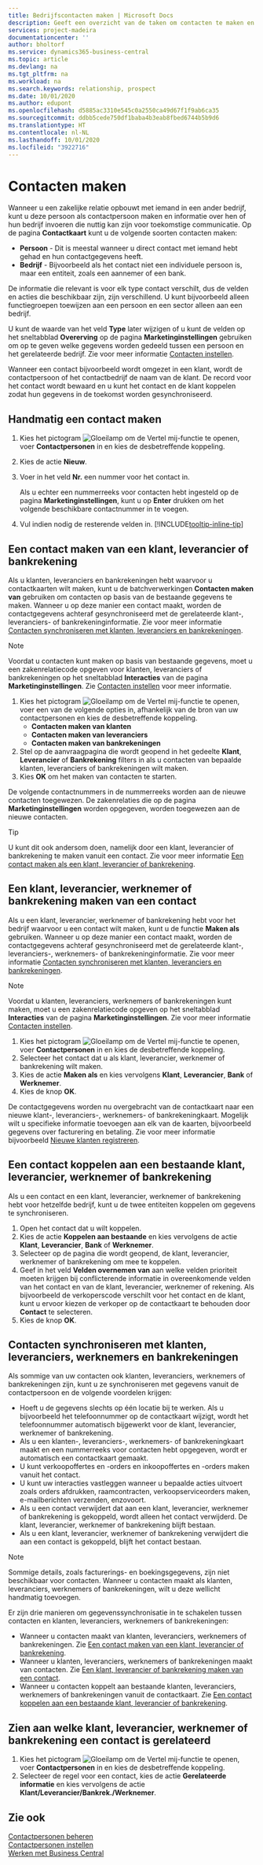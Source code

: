 ```yaml
---
title: Bedrijfscontacten maken | Microsoft Docs
description: Geeft een overzicht van de taken om contacten te maken en uw zakelijke relaties te definiëren.
services: project-madeira
documentationcenter: ''
author: bholtorf
ms.service: dynamics365-business-central
ms.topic: article
ms.devlang: na
ms.tgt_pltfrm: na
ms.workload: na
ms.search.keywords: relationship, prospect
ms.date: 10/01/2020
ms.author: edupont
ms.openlocfilehash: d5885ac3310e545c0a2550ca49d67f1f9ab6ca35
ms.sourcegitcommit: ddbb5cede750df1baba4b3eab8fbed6744b5b9d6
ms.translationtype: HT
ms.contentlocale: nl-NL
ms.lasthandoff: 10/01/2020
ms.locfileid: "3922716"
---
```

# <a name="create-contacts"></a>Contacten maken
Wanneer u een zakelijke relatie opbouwt met iemand in een ander bedrijf, kunt u deze persoon als contactpersoon maken en informatie over hen of hun bedrijf invoeren die nuttig kan zijn voor toekomstige communicatie. Op de pagina **Contactkaart** kunt u de volgende soorten contacten maken:

* **Persoon** - Dit is meestal wanneer u direct contact met iemand hebt gehad en hun contactgegevens heeft.
* **Bedrijf** - Bijvoorbeeld als het contact niet een individuele persoon is, maar een entiteit, zoals een aannemer of een bank. 

De informatie die relevant is voor elk type contact verschilt, dus de velden en acties die beschikbaar zijn, zijn verschillend. U kunt bijvoorbeeld alleen functiegroepen toewijzen aan een persoon en een sector alleen aan een bedrijf. 

U kunt de waarde van het veld **Type** later wijzigen of u kunt de velden op het sneltabblad **Overerving** op de pagina **Marketinginstellingen** gebruiken om op te geven welke gegevens worden gedeeld tussen een persoon en het gerelateerde bedrijf. Zie voor meer informatie [Contacten instellen](marketing-setup-contacts.md).

Wanneer een contact bijvoorbeeld wordt omgezet in een klant, wordt de contactpersoon of het contactbedrijf de naam van de klant. De record voor het contact wordt bewaard en u kunt het contact en de klant koppelen zodat hun gegevens in de toekomst worden gesynchroniseerd.

## <a name="to-create-a-contact-manually"></a>Handmatig een contact maken
1. Kies het pictogram ![Gloeilamp om de Vertel mij-functie te openen](media/ui-search/search_small.png "Vertel me wat u wilt doen"), voer **Contactpersonen** in en kies de desbetreffende koppeling.
2. Kies de actie **Nieuw**.
3. Voer in het veld **Nr.** een nummer voor het contact in.

    Als u echter een nummerreeks voor contacten hebt ingesteld op de pagina **Marketinginstellingen**, kunt u op **Enter** drukken om het volgende beschikbare contactnummer in te voegen.  
5. Vul indien nodig de resterende velden in. [!INCLUDE[tooltip-inline-tip](includes/tooltip-inline-tip_md.md)]

## <a name="to-create-a-contact-from-a-customer-vendor-or-bank-account"></a>Een contact maken van een klant, leverancier of bankrekening
Als u klanten, leveranciers en bankrekeningen hebt waarvoor u contactkaarten wilt maken, kunt u de batchverwerkingen **Contacten maken van** gebruiken om contacten op basis van de bestaande gegevens te maken. Wanneer u op deze manier een contact maakt, worden de contactgegevens achteraf gesynchroniseerd met de gerelateerde klant-, leveranciers- of bankrekeninginformatie. Zie voor meer informatie [Contacten synchroniseren met klanten, leveranciers en bankrekeningen](marketing-create-contact-companies.md#synchronizing-contacts-with-customers-vendors-employees-and-bank-accounts).

> [!NOTE]  
> Voordat u contacten kunt maken op basis van bestaande gegevens, moet u een zakenrelatiecode opgeven voor klanten, leveranciers of bankrekeningen op het sneltabblad **Interacties** van de pagina **Marketinginstellingen**. Zie [Contacten instellen](marketing-setup-contacts.md) voor meer informatie.

1. Kies het pictogram ![Gloeilamp om de Vertel mij-functie te openen](media/ui-search/search_small.png "Vertel me wat u wilt doen"), voer een van de volgende opties in, afhankelijk van de bron van uw contactpersonen en kies de desbetreffende koppeling.
   * **Contacten maken van klanten**
   * **Contacten maken van leveranciers**
   * **Contacten maken van bankrekeningen**
2. Stel op de aanvraagpagina die wordt geopend in het gedeelte **Klant**, **Leverancier** of **Bankrekening** filters in als u contacten van bepaalde klanten, leveranciers of bankrekeningen wilt maken.
3. Kies **OK** om het maken van contacten te starten.

De volgende contactnummers in de nummerreeks worden aan de nieuwe contacten toegewezen. De zakenrelaties die op de pagina **Marketinginstellingen** worden opgegeven, worden toegewezen aan de nieuwe contacten.

> [!TIP]  
> U kunt dit ook andersom doen, namelijk door een klant, leverancier of bankrekening te maken vanuit een contact. Zie voor meer informatie [Een contact maken als een klant, leverancier of bankrekening](marketing-create-contact-companies.md#to-create-a-customer-vendor-employee-or-bank-account-from-a-contact).

## <a name="to-create-a-customer-vendor-employee-or-bank-account-from-a-contact"></a>Een klant, leverancier, werknemer of bankrekening maken van een contact
Als u een klant, leverancier, werknemer of bankrekening hebt voor het bedrijf waarvoor u een contact wilt maken, kunt u de functie **Maken als** gebruiken. Wanneer u op deze manier een contact maakt, worden de contactgegevens achteraf gesynchroniseerd met de gerelateerde klant-, leveranciers-, werknemers- of bankrekeninginformatie. Zie voor meer informatie [Contacten synchroniseren met klanten, leveranciers en bankrekeningen](marketing-create-contact-companies.md#synchronizing-contacts-with-customers-vendors-employees-and-bank-accounts).

> [!NOTE]  
> Voordat u klanten, leveranciers, werknemers of bankrekeningen kunt maken, moet u een zakenrelatiecode opgeven op het sneltabblad **Interacties** van de pagina **Marketinginstellingen**. Zie voor meer informatie [Contacten instellen](marketing-setup-contacts.md).

1. Kies het pictogram ![Gloeilamp om de Vertel mij-functie te openen](media/ui-search/search_small.png "Vertel me wat u wilt doen"), voer **Contactpersonen** in en kies de desbetreffende koppeling.
2. Selecteer het contact dat u als klant, leverancier, werknemer of bankrekening wilt maken.
3. Kies de actie **Maken als** en kies vervolgens **Klant**, **Leverancier**, **Bank** of **Werknemer**.
4. Kies de knop **OK**.

De contactgegevens worden nu overgebracht van de contactkaart naar een nieuwe klant-, leveranciers-, werknemers- of bankrekeningkaart. Mogelijk wilt u specifieke informatie toevoegen aan elk van de kaarten, bijvoorbeeld gegevens over facturering en betaling. Zie voor meer informatie bijvoorbeeld [Nieuwe klanten registreren](sales-how-register-new-customers.md).

## <a name="to-link-a-contact-to-an-existing-customer-vendor-employee-or-bank-account"></a>Een contact koppelen aan een bestaande klant, leverancier, werknemer of bankrekening
Als u een contact en een klant, leverancier, werknemer of bankrekening hebt voor hetzelfde bedrijf, kunt u de twee entiteiten koppelen om gegevens te synchroniseren.

1. Open het contact dat u wilt koppelen.
2. Kies de actie **Koppelen aan bestaande** en kies vervolgens de actie **Klant**, **Leverancier**, **Bank** of **Werknemer**.
3. Selecteer op de pagina die wordt geopend, de klant, leverancier, werknemer of bankrekening om mee te koppelen.
4. Geef in het veld **Velden overnemen van** aan welke velden prioriteit moeten krijgen bij conflicterende informatie in overeenkomende velden van het contact en van de klant, leverancier, werknemer of rekening. Als bijvoorbeeld de verkoperscode verschilt voor het contact en de klant, kunt u ervoor kiezen de verkoper op de contactkaart te behouden door **Contact** te selecteren.
5. Kies de knop **OK**.

## <a name="synchronizing-contacts-with-customers-vendors-employees-and-bank-accounts"></a>Contacten synchroniseren met klanten, leveranciers, werknemers en bankrekeningen
Als sommige van uw contacten ook klanten, leveranciers, werknemers of bankrekeningen zijn, kunt u ze synchroniseren met gegevens vanuit de contactpersoon en de volgende voordelen krijgen:

* Hoeft u de gegevens slechts op één locatie bij te werken. Als u bijvoorbeeld het telefoonnummer op de contactkaart wijzigt, wordt het telefoonnummer automatisch bijgewerkt voor de klant, leverancier, werknemer of bankrekening.
* Als u een klanten-, leveranciers-, werknemers- of bankrekeningkaart maakt en een nummerreeks voor contacten hebt opgegeven, wordt er automatisch een contactkaart gemaakt.
* U kunt verkoopoffertes en -orders en inkoopoffertes en -orders maken vanuit het contact.
* U kunt uw interacties vastleggen wanneer u bepaalde acties uitvoert zoals orders afdrukken, raamcontracten, verkoopserviceorders maken, e-mailberichten verzenden, enzovoort.
* Als u een contact verwijdert dat aan een klant, leverancier, werknemer of bankrekening is gekoppeld, wordt alleen het contact verwijderd. De klant, leverancier, werknemer of bankrekening blijft bestaan.
* Als u een klant, leverancier, werknemer of bankrekening verwijdert die aan een contact is gekoppeld, blijft het contact bestaan.

> [!NOTE]  
> Sommige details, zoals facturerings- en boekingsgegevens, zijn niet beschikbaar voor contacten. Wanneer u contacten maakt als klanten, leveranciers, werknemers of bankrekeningen, wilt u deze wellicht handmatig toevoegen.

Er zijn drie manieren om gegevenssynchronisatie in te schakelen tussen contacten en klanten, leveranciers, werknemers of bankrekeningen:

* Wanneer u contacten maakt van klanten, leveranciers, werknemers of bankrekeningen. Zie [Een contact maken van een klant, leverancier of bankrekening](marketing-create-contact-companies.md#to-create-a-contact-from-a-customer-vendor-or-bank-account).
* Wanneer u klanten, leveranciers, werknemers of bankrekeningen maakt van contacten. Zie [Een klant, leverancier of bankrekening maken van een contact](marketing-create-contact-companies.md#to-create-a-customer-vendor-employee-or-bank-account-from-a-contact).
* Wanneer u contacten koppelt aan bestaande klanten, leveranciers, werknemers of bankrekeningen vanuit de contactkaart. Zie [Een contact koppelen aan een bestaande klant, leverancier of bankrekening](marketing-create-contact-companies.md#to-link-a-contact-to-an-existing-customer-vendor-employee-or-bank-account).

## <a name="to-view-which-customer-vendor-employee-or-bank-account-a-contact-is-related-to"></a>Zien aan welke klant, leverancier, werknemer of bankrekening een contact is gerelateerd
1. Kies het pictogram ![Gloeilamp om de Vertel mij-functie te openen](media/ui-search/search_small.png "Vertel me wat u wilt doen"), voer **Contactpersonen** in en kies de desbetreffende koppeling.
2. Selecteer de regel voor een contact, kies de actie **Gerelateerde informatie** en kies vervolgens de actie **Klant/Leverancier/Bankrek./Werknemer**.

## <a name="see-also"></a>Zie ook
[Contactpersonen beheren](marketing-contacts.md)  
[Contactpersonen instellen](marketing-setup-contacts.md)  
[Werken met Business Central](ui-work-product.md)
